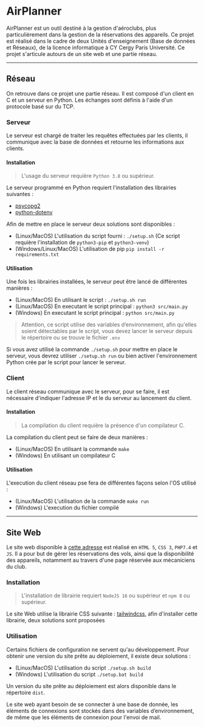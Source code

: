 # AirPlanner

AirPlanner est un outil destiné à la gestion d'aéroclubs, plus particulièrement dans la gestion de la réservations des appareils. Ce projet est réalisé dans le cadre de deux Unités d'enseignement (Base de données et Réseaux), de la licence informatique à CY Cergy Paris Université. Ce projet s'articule autours de un site web et une partie réseau.

---

## Réseau

On retrouve dans ce projet une partie réseau. Il est composé d'un client en C et un serveur en Python. Les échanges sont définis à l'aide d'un protocole basé sur du TCP.

### Serveur

Le serveur est chargé de traiter les requêtes effectuées par les clients, il communique avec la base de données et retourne les informations aux clients.

#### Installation

> L'usage du serveur requière `Python 3.8` ou supérieur.

Le serveur programmé en Python requiert l'installation des librairies suivantes :

- [psycopg2](https://www.psycopg.org/)
- [python-dotenv](https://github.com/theskumar/python-dotenv)

Afin de mettre en place le serveur deux solutions sont disponibles :

- (Linux/MacOS) L'utilisation du script fourni : `./setup.sh` (Ce script requière l'installation de `python3-pip` et `python3-venv`)
- (Windows/Linux/MacOS) L'utilisation de pip `pip install -r requirements.txt`

#### Utilisation

Une fois les librairies installées, le serveur peut être lancé de différentes manières :

- (Linux/MacOS) En utilisant le script : `./setup.sh run`
- (Linux/MacOS) En executant le script principal : `python3 src/main.py`
- (Windows) En executant le script principal : `python src/main.py`

> Attention, ce script utilise des variables d’environnement, afin qu'elles soient détectables par le script, vous devez lancer le serveur depuis le répertoire ou se trouve le fichier `.env`

Si vous avez utilisé la commande `./setup.sh` pour mettre en place le serveur, vous devrez utiliser `./setup.sh run` ou bien activer l'environnement Python crée par le script pour lancer le serveur.

### Client

Le client réseau communique avec le serveur, pour se faire, il est nécessaire d'indiquer l'adresse IP et le du serveur au lancement du client. 

#### Installation

> La compilation du client requière la présence d'un compilateur C.

La compilation du client peut se faire de deux manières :

- (Linux/MacOS) En utilisant la commande `make`
- (Windows) En utilisant un compilateur C

#### Utilisation

L'execution du client réseau pse fera de différentes façons selon l'OS utilisé :

- (Linux/MacOS) L'utilisation de la commande `make run`
- (Windows) L'execution du fichier compilé

---

## Site Web

Le site web disponible à [cette adresse](https://airplanner.benjaminpmd.fr/) est réalisé en `HTML 5`, `CSS 3`, `PHP7.4` et `JS`. Il a pour but de gérer les réservations des vols, ainsi que la disponibilité des appareils, notamment au travers d'une page réservée aux mécaniciens du club.

### Installation

> L'installation de librairie requiert `NodeJS 16` ou supérieur et `npm 8` ou supérieur.

Le site Web utilise la librairie CSS suivante : [tailwindcss](https://tailwindcss.com/), afin d'installer cette librairie, deux solutions sont proposées

### Utilisation

Certains fichiers de configuration ne servent qu'au développement. Pour obtenir une version du site prête au déploiement, il existe deux solutions :

- (Linux/MacOS) L'utilisation du script `./setup.sh build`
- (Windows) L'utilisation du script `./setup.bat build`

Un version du site prête au déploiement est alors disponible dans le répertoire `dist`.

Le site web ayant besoin de se connecter à une base de donnée, les éléments de connexions sont stockés dans des variables d’environnement, de même que les éléments de connexion pour l'envoi de mail.
